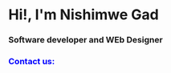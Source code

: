 <h1>Hi!, I'm Nishimwe Gad</h1>
<h3> Software developer and WEb Designer </h3>
<h3 style="color:blue;">Contact us:</h3>
